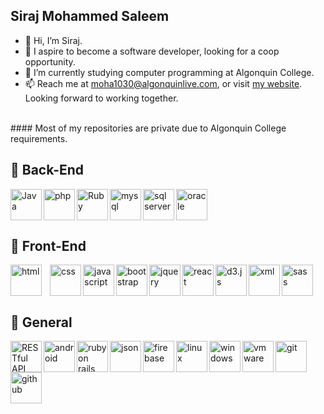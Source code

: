 ## Siraj Mohammed Saleem
- 👋 Hi, I’m Siraj.
- 👀 I aspire to become a software developer, looking for a coop opportunity.
- :school: I’m currently studying computer programming at Algonquin College.
- 📫 Reach me at moha1030@algonquinlive.com, or visit <a href="https://www.sirajsaleem.com">my website</a>. Looking forward to working together.
<br/>
#### Most of my repositories are private due to Algonquin College requirements.
<br/>

## :robot: Back-End

<img title="Java" align="left" alt="Java" width="50px" src="https://cdn.jsdelivr.net/gh/devicons/devicon/icons/java/java-original-wordmark.svg"/>
<img title="PHP" align="left" alt="php" width="50px" src="https://cdn.jsdelivr.net/gh/devicons/devicon/icons/php/php-original.svg"/>
<img title="Ruby" align="left" alt="Ruby" width="50px" src="https://cdn.jsdelivr.net/gh/devicons/devicon/icons/ruby/ruby-original.svg"/>
<img title="MySQL" align="left" alt="mysql" width="50px" src="https://cdn.jsdelivr.net/gh/devicons/devicon/icons/mysql/mysql-original-wordmark.svg"/>
<img title="Microfost SQL Server" align="left" alt="sql server" width="50px" src="https://sirajsaleem.com/images/portfolio/microsoft-sql-server-logo.png"/>
<img title="Oracle Server" alt="oracle" width="50px" src="https://sirajsaleem.com/images/portfolio/oracle.png"/>

<br>

## :robot: Front-End

<img title="HTML 5" align="left" alt="html" width="50px" style="padding-right:10px;" src="https://cdn.jsdelivr.net/gh/devicons/devicon/icons/html5/html5-original.svg"/>
<img title="CSS" align="left" alt="css" width="50px" src="https://cdn.jsdelivr.net/gh/devicons/devicon/icons/css3/css3-original.svg"/>
<img title="JavaScript" align="left" alt="javascript" width="50px" src="https://cdn.jsdelivr.net/gh/devicons/devicon/icons/javascript/javascript-original.svg"/>
<img title="Bootstrap" align="left" alt="bootstrap" width="50px" src="https://cdn.jsdelivr.net/gh/devicons/devicon/icons/bootstrap/bootstrap-original.svg"/>
<img title="jQuery" align="left" alt="jquery" width="50px" src="https://cdn.jsdelivr.net/gh/devicons/devicon/icons/jquery/jquery-original.svg"/>
<img title="React" align="left" alt="react" width="50px" src="https://cdn.jsdelivr.net/gh/devicons/devicon/icons/react/react-original.svg"/>
<img title="D3" align="left" alt="d3.js" width="50px" src="https://cdn.jsdelivr.net/gh/devicons/devicon/icons/d3js/d3js-original.svg"/>
<img title="XML" align="left" alt="xml" width="50px" src="https://sirajsaleem.com/images/portfolio/xml.png"/>
<img title="Sass" alt="sass" width="50px" src="https://cdn.jsdelivr.net/gh/devicons/devicon/icons/sass/sass-original.svg"/>

<br>

## :robot: General

<img title="RESTful API" align="left" alt="RESTful API" width="50px" src="https://sirajsaleem.com/images/portfolio/restful-api.png"/>
<img title="Android Development Kit" align="left" alt="android" width="50px" src="https://sirajsaleem.com/images/portfolio/androidstudio.svg"/>
<img title="Ruby on Rails" align="left" alt="ruby on rails" width="50px" src="https://cdn.jsdelivr.net/gh/devicons/devicon/icons/rails/rails-plain.svg"/>
<img title="JSON" align="left" alt="json" width="50px" src="https://sirajsaleem.com/images/portfolio/json.png"/>
<img title="Firebase Analytics" align="left" alt="firebase" width="50px" src="https://cdn.jsdelivr.net/gh/devicons/devicon/icons/firebase/firebase-plain.svg"/>
<img title="Linux" align="left" alt="linux" width="50px" src="https://sirajsaleem.com/images/portfolio/linux.svg"/>
<img title="Windows" align="left" alt="windows" width="50px" src="https://sirajsaleem.com/images/portfolio/windows.svg"/>
<img title="VMWare" align="left" alt="vmware" width="50px" src="https://sirajsaleem.com/images/portfolio/vmware.png"/>
<img title="Git" align="left" alt="git" width="50px" src="https://cdn.jsdelivr.net/gh/devicons/devicon/icons/git/git-original.svg"/>
<img title="GitHub" alt="github" width="50px" src="https://cdn.jsdelivr.net/gh/devicons/devicon/icons/github/github-original.svg"/>

<br/>
<!--
 ## :bar_chart: Stats

 ![Siraj's GitHub stats](https://github-readme-stats.vercel.app/api?username=sirajms5&show_icons=true&theme=gruvbox)
-->
<!---
sirajms5/sirajms5 is a ✨ special ✨ repository because its `README.md` (this file) appears on your GitHub profile.
You can click the Preview link to take a look at your changes.
--->
